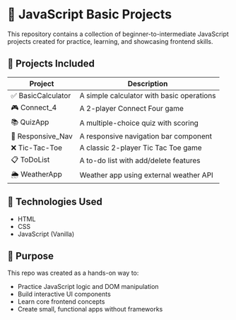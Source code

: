 # 🧠 JavaScript Basic Projects

This repository contains a collection of beginner-to-intermediate JavaScript projects created for practice, learning, and showcasing frontend skills.

## 📁 Projects Included

| Project         | Description                             |
|-----------------|-----------------------------------------|
| ✅ BasicCalculator | A simple calculator with basic operations |
| 🎮 Connect_4       | A 2-player Connect Four game             |
| 📚 QuizApp         | A multiple-choice quiz with scoring     |
| 📱 Responsive_Nav  | A responsive navigation bar component   |
| ❌ Tic-Tac-Toe     | A classic 2-player Tic Tac Toe game     |
| 📋 ToDoList        | A to-do list with add/delete features   |
| 🌦️ WeatherApp      | Weather app using external weather API  |

## 🚀 Technologies Used

- HTML
- CSS
- JavaScript (Vanilla)

## 📌 Purpose

This repo was created as a hands-on way to:

- Practice JavaScript logic and DOM manipulation
- Build interactive UI components
- Learn core frontend concepts
- Create small, functional apps without frameworks
